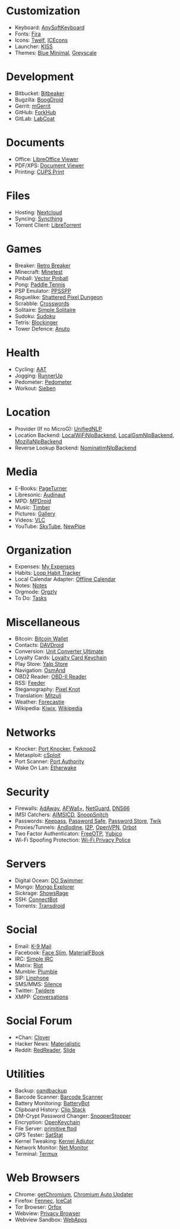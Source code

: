 # Customization
* Keyboard: [AnySoftKeyboard](https://f-droid.org/repository/browse/?fdid=com.menny.android.anysoftkeyboard)
* Fonts: [Fira](https://f-droid.org/repository/browse/?fdid=org.mmk2410.cyngn.theme.fira)
* Icons: [Twelf](https://f-droid.org/repository/browse/?fdid=org.twelf.cmtheme), [ICEcons](https://f-droid.org/repository/browse/?fdid=com.dkanada.icecons)
* Launcher: [KISS](https://f-droid.org/repository/browse/?fdid=fr.neamar.kiss)
* Themes: [Blue Minimal](https://f-droid.org/repository/browse/?fdid=de.baumann.thema), [Greyscale](https://f-droid.org/repository/browse/?fdid=it.lucci.cm.greyscaletheme)

# Development
* Bitbucket: [Bitbeaker](https://f-droid.org/repository/browse/?fdid=com.saibotd.bitbeaker)
* Bugzilla: [BoogDroid](https://f-droid.org/repository/browse/?fdid=me.johnmh.boogdroid)
* Gerrit: [mGerrit](https://f-droid.org/repository/browse/?fdid=com.jbirdvegas.mgerrit)
* GitHub: [ForkHub](https://f-droid.org/repository/browse/?fdid=jp.forkhub)
* GitLab: [LabCoat](https://f-droid.org/repository/browse/?fdid=com.commit451.gitlab)

# Documents
* Office: [LibreOffice Viewer](https://f-droid.org/repository/browse/?fdid=org.documentfoundation.libreoffice)
* PDF/XPS: [Document Viewer](https://f-droid.org/repository/browse/?fdid=org.sufficientlysecure.viewer) 
* Printing: [CUPS Print](https://f-droid.org/repository/browse/?fdid=io.github.benoitduffez.cupsprint)

# Files
* Hosting: [Nextcloud](https://f-droid.org/repository/browse/?fdid=com.nextcloud.android.beta)
* Syncing: [Syncthing](https://f-droid.org/repository/browse/?fdid=com.nutomic.syncthingandroid)
* Torrent Client: [LibreTorrent](https://f-droid.org/repository/browse/?fdid=org.proninyaroslav.libretorrent)

# Games
* Breaker: [Retro Breaker](https://f-droid.org/repository/browse/?fdid=br.usp.ime.retrobreaker)
* Minecraft: [Minetest](https://f-droid.org/repository/browse/?fdid=net.minetest.minetest)
* Pinball: [Vector Pinball](https://f-droid.org/repository/browse/?fdid=com.dozingcatsoftware.bouncy)
* Pong: [Paddle Tennis](https://f-droid.org/repository/browse/?fdid=com.rogerbassonsrenart.paddletennis)
* PSP Emulator: [PPSSPP](https://f-droid.org/repository/browse/?fdid=org.ppsspp.ppsspp)
* Roguelike: [Shattered Pixel Dungeon](https://f-droid.org/repository/browse/?fdid=com.shatteredpixel.shatteredpixeldungeon)
* Scrabble: [Crosswords](https://f-droid.org/repository/browse/?fdid=org.eehouse.android.xw4)
* Solitaire: [Simple Solitaire](https://f-droid.org/repository/browse/?fdid=de.tobiasbielefeld.solitaire)
* Sudoku: [Sudoku](https://f-droid.org/repository/browse/?fdid=org.secuso.privacyfriendlysudoku)
* Tetris: [Blockinger](https://f-droid.org/repository/browse/?fdid=org.blockinger.game)
* Tower Defence: [Anuto](https://f-droid.org/repository/browse?fdid=ch.logixisland.anuto)

# Health
* Cycling: [AAT](https://f-droid.org/repository/browse?fdid=ch.bailu.aat)
* Jogging: [RunnerUp](https://f-droid.org/repository/browse?fdid=org.runnerup)
* Pedometer: [Pedometer](https://f-droid.org/repository/browse?fdid=org.secuso.privacyfriendlyactivitytracker)
* Workout: [Sieben](https://f-droid.org/repository/browse?fdid=de.baumann.sieben)

# Location
* Provider (If no MicroG): [UnifiedNLP](https://f-droid.org/repository/browse/?fdid=org.microg.nlp)
* Location Backend: [LocalWiFiNlpBackend](https://f-droid.org/repository/browse/?fdid=org.fitchfamily.android.wifi_backend), [LocalGsmNlpBackend](https://f-droid.org/repository/browse/?fdid=org.fitchfamily.android.gsmlocation), [MozillaNlpBackend](https://f-droid.org/repository/browse/?fdid=org.microg.nlp.backend.ichnaea)
* Reverse Lookup Backend: [NominatimNlpBackend](https://f-droid.org/repository/browse/?fdid=org.microg.nlp.backend.nominatim)

# Media
* E-Books: [PageTurner](https://f-droid.org/repository/browse/?fdid=net.nightwhistler.pageturner)
* Libresonic: [Audinaut](https://f-droid.org/repository/browse/?fdid=net.nullsum.audinaut)
* MPD: [MPDroid](https://f-droid.org/repository/browse/?fdid=com.namelessdev.mpdroid)
* Music: [Timber](https://f-droid.org/repository/browse/?fdid=naman14.timber)
* Pictures: [Gallery](https://f-droid.org/repository/browse/?fdid=com.simplemobiletools.gallery)
* Videos: [VLC](https://f-droid.org/repository/browse/?fdid=org.videolan.vlc)
* YouTube: [SkyTube](https://f-droid.org/repository/browse/?fdid=free.rm.skytube.oss), [NewPipe](https://f-droid.org/repository/browse/?fdid=org.schabi.newpipe)

# Organization
* Expenses: [My Expenses](https://f-droid.org/repository/browse/?fdid=org.totschnig.myexpenses)
* Habits: [Loop Habit Tracker](https://f-droid.org/repository/browse/?fdid=org.isoron.uhabits)
* Local Calendar Adapter: [Offline Calendar](https://f-droid.org/repository/browse/?fdid=org.sufficientlysecure.localcalendar)
* Notes: [Notes](https://f-droid.org/repository/browse/?fdid=org.secuso.privacyfriendlynotes)
* Orgmode: [Orgzly](https://f-droid.org/repository/browse/?fdid=com.orgzly)
* To Do: [Tasks](https://f-droid.org/repository/browse/?fdid=org.tasks)

# Miscellaneous
* Bitcoin: [Bitcoin Wallet](https://f-droid.org/repository/browse/?fdid=de.schildbach.wallet)
* Contacts: [DAVDroid](https://f-droid.org/repository/browse/?fdid=at.bitfire.davdroid)
* Conversion: [Unit Converter Ultimate](https://f-droid.org/repository/browse/?fdid=com.physphil.android.unitconverterultimate)
* Loyalty Cards: [Loyalty Card Keychain](https://f-droid.org/repository/browse/?fdid=protect.card_locker)
* Play Store: [Yalp Store](https://f-droid.org/repository/browse/?fdid=com.github.yeriomin.yalpstore)
* Navigation: [OsmAnd](https://f-droid.org/repository/browse/?fdid=net.osmand.plus)
* OBD2 Reader: [OBD-II Reader](https://f-droid.org/repository/browse/?fdid=com.github.pires.obd.reader)
* RSS: [Feeder](https://f-droid.org/repository/browse/?fdid=com.nononsenseapps.feeder)
* Steganography: [Pixel Knot](https://f-droid.org/repository/browse/?fdid=info.guardianproject.pixelknot)
* Translation: [Mitzuli](https://f-droid.org/repository/browse/?fdid=com.mitzuli)
* Weather: [Forecastie](https://f-droid.org/repository/browse/?fdid=cz.martykan.forecastie)
* Wikipedia: [Kiwix](https://f-droid.org/repository/browse/?fdid=org.kiwix.kiwixmobile), [Wikipedia](https://f-droid.org/repository/browse/?fdid=org.wikipedia)

# Networks
* Knocker: [Port Knocker](https://f-droid.org/repository/browse/?fdid=com.xargsgrep.portknocker), [Fwknop2](https://f-droid.org/repository/browse/?fdid=org.cipherdyne.fwknop2)
* Metasploit: [cSploit](https://f-droid.org/repository/browse/?ffdid=org.csploit.android)
* Port Scanner: [Port Authority](https://f-droid.org/repository/browse/?fdid=com.aaronjwood.portauthority)
* Wake On Lan: [Etherwake](https://f-droid.org/repository/browse/?fdid=org.schabi.etherwake)

# Security
* Firewalls: [AdAway](https://f-droid.org/repository/browse/?fdid=org.adaway), [AFWall+](https://f-droid.org/repository/browse/?fdid=dev.ukanth.ufirewall), [NetGuard](https://f-droid.org/repository/browse/?fdid=eu.faircode.netguard), [DNS66](https://f-droid.org/repository/browse/?fdid=org.jak_linux.dns66)
* IMSI Catchers: [AIMSICD](https://f-droid.org/repository/browse/?fdid=com.SecUpwN.AIMSICD), [SnoopSnitch](https://f-droid.org/repository/browse/?fdid=de.srlabs.snoopsnitch)
* Passwords: [Keepass](https://f-droid.org/repository/browse/?fdid=com.android.keepass), [Password Safe](https://f-droid.org/repository/browse/?fdid=com.jefftharris.passwdsafe), [Password Store](https://f-droid.org/repository/browse/?fdid=com.zeapo.pwdstore), [Twik](https://f-droid.org/repository/browse/?fdid=com.reddyetwo.hashmypass.app)
* Proxies/Tunnels: [AndIodine](https://f-droid.org/repository/browse/?fdid=org.xapek.andiodine), [I2P](https://f-droid.org/repository/browse/?fdid=net.i2p.android.router), [OpenVPN](https://f-droid.org/repository/browse/?fdid=de.blinkt.openvpn), [Orbot](https://f-droid.org/repository/browse/?fdid=org.torproject.android)
* Two Factor Authenticaton: [FreeOTP](https://f-droid.org/repository/browse/?fdid=org.fedorahosted.freeotp), [Yubico](https://f-droid.org/repository/browse/?fdid=com.yubico.yubioath)
* Wi-Fi Spoofing Protection: [Wi-Fi Privacy Police](https://f-droid.org/repository/browse/?fdid=be.uhasselt.privacypolice)

# Servers
* Digital Ocean: [DO Swimmer](https://f-droid.org/repository/browse/?fdid=com.yassirh.digitalocean)
* Mongo: [Mongo Explorer](https://f-droid.org/repository/browse/?fdid=com.innodroid.mongobrowser)
* Sickrage: [ShowsRage](https://f-droid.org/repository/browse/?fdid=com.mgaetan89.showsrage)
* SSH: [ConnectBot](https://f-droid.org/repository/browse/?fdid=org.connectbot)
* Torrents: [Transdroid](https://f-droid.org/repository/browse/?fdid=org.transdroid.full)

# Social
* Email: [K-9 Mail](https://f-droid.org/repository/browse/?fdid=com.fsck.k9)
* Facebook: [Face Slim](https://f-droid.org/repository/browse/?fdid=org.indywidualni.fblite), [MaterialFBook](https://f-droid.org/repository/browse/?fdid=me.zeeroooo.materialfb)
* IRC: [Simple IRC](https://f-droid.org/repository/browse/?fdid=tk.jordynsmediagroup.simpleirc.fdroid)
* Matrix: [Riot](https://f-droid.org/repository/browse/?fdid=im.vector.alpha)
* Mumble: [Plumble](https://f-droid.org/repository/browse/?fdid=com.morlunk.mumbleclient)
* SIP: [Linphone](https://f-droid.org/repository/browse/?fdid=org.linphone)
* SMS/MMS: [Silence](https://f-droid.org/repository/browse/?fdid=org.smssecure.smssecure)
* Twitter: [Twidere](https://f-droid.org/repository/browse/?fdid=org.mariotaku.twidere)
* XMPP: [Conversations](https://f-droid.org/repository/browse/?fdid=eu.siacs.conversations)

# Social Forum
* *Chan: [Clover](https://f-droid.org/repository/browse/?fdid=org.floens.chan)
* Hacker News: [Materialistic](https://f-droid.org/repository/browse/?fdid=io.github.hidroh.materialistic)
* Reddit: [RedReader](https://f-droid.org/repository/browse/?fdid=org.quantumbadger.redreader), [Slide](https://f-droid.org/repository/browse/?fdid=me.ccrama.redditslide)

# Utilities
* Backup: [oandbackup](https://f-droid.org/repository/browse/?fdid=dk.jens.backup)
* Barcode Scanner: [Barcode Scanner](https://f-droid.org/repository/browse/?fdid=com.google.zxing.client.android)
* Battery Monitoring: [BatteryBot](https://f-droid.org/repository/browse/?fdid=com.darshancomputing.BatteryIndicatorPro)
* Clipboard History: [Clip Stack](https://f-droid.org/repository/browse/?fdid=com.catchingnow.tinyclipboardmanager)
* DM-Crypt Password Changer: [SnooperStopper](https://f-droid.org/repository/browse/?fdid=cz.eutopia.snooperstopper)
* Encryption: [OpenKeychain](https://f-droid.org/repository/browse/?fdid=org.sufficientlysecure.keychain)
* File Server: [primitive ftpd](https://f-droid.org/repository/browse/?fdid=org.primftpd)
* GPS Tester: [SatStat](https://f-droid.org/repository/browse/?fdid=com.vonglasow.michael.satstat)
* Kernel Tweaking: [Kernel Adiutor](https://f-droid.org/repository/browse/?fdid=com.grarak.kerneladiutor)
* Network Monitor: [Net Monitor](https://f-droid.org/repository/browse/?fdid=org.secuso.privacyfriendlynetmonitor)
* Terminal: [Termux](https://f-droid.org/repository/browse/?fdid=com.termux)

# Web Browsers
* Chrome: [getChromium](https://f-droid.org/repository/browse/?fdid=com.anddevw.getchromium), [Chromium Auto Updater](https://f-droid.org/repository/browse/?fdid=com.dosse.chromiumautoupdater)
* Firefox: [Fennec](https://f-droid.org/repository/browse/?fdid=org.mozilla.fennec_fdroid), [IceCat](https://f-droid.org/repository/browse/?fdid=org.gnu.icecat)
* Tor Browser: [Orfox](https://f-droid.org/repository/browse/?fdid=info.guardianproject.orfox)
* Webview: [Privacy Browser](https://f-droid.org/repository/browse/?fdid=com.stoutner.privacybrowser.standard)
* Webview Sandbox: [WebApps](https://f-droid.org/repository/browse/?fdid=com.tobykurien.webapps)
